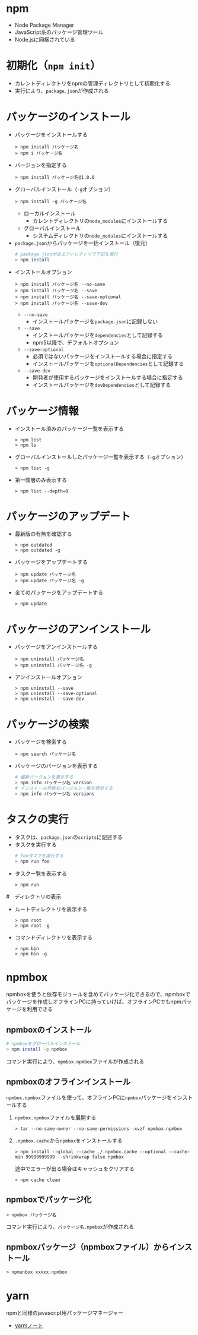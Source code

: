 # npm

- Node Package Manager
- JavaScript系のパッケージ管理ツール
- Node.jsに同梱されている

# 初期化（`npm init`）

- カレントディレクトリをnpmの管理ディレクトリとして初期化する
- 実行により、`package.json`が作成される

# パッケージのインストール

- パッケージをインストールする
    ```
    > npm install パッケージ名
    > npm i パッケージ名
    ```
- バージョンを指定する
    ```
    > npm install パッケージ名@1.0.0
    ```
- グローバルインストール（`-g`オプション）
    ```
    > npm install -g パッケージ名
    ```
    - ローカルインストール
        - カレントディレクトリの`node_modules`にインストールする
    - グローバルインストール
        - システムディレクトリの`node_modules`にインストールする
- `package.json`からパッケージを一括インストール（復元）
    ```sh
    # package.jsonがあるディレクトリで下記を実行
    > npm install
    ```
- インストールオプション
    ```
    > npm install パッケージ名 --no-save
    > npm install パッケージ名 --save
    > npm install パッケージ名 --save-optional
    > npm install パッケージ名 --save-dev
    ```
    - `--no-save`
        - インストールパッケージを`package.json`に記録しない
    - `--save`
        - インストールパッケージを`dependencies`として記録する
        - npm5以降で、デフォルトオプション
    - `--save-optional`
        - 必須ではないパッケージをインストールする場合に指定する
        - インストールパッケージを`optionalDependencies`として記録する
    - `--save-dev`
        - 開発者が使用するパッケージをインストールする場合に指定する
        - インストールパッケージを`devDependencies`として記録する

# パッケージ情報

- インストール済みのパッケージ一覧を表示する
    ```
    > npm list
    > npm ls
    ```
- グローバルインストールしたパッケージ一覧を表示する（`-g`オプション）
    ```
    > npm list -g
    ```
- 第一階層のみ表示する
    ```
    > npm list --depth=0
    ```

# パッケージのアップデート

- 最新版の有無を確認する
    ```
    > npm outdated
    > npm outdated -g
    ```
- パッケージをアップデートする
    ```
    > npm update パッケージ名
    > npm update パッケージ名 -g
    ```
- 全てのパッケージをアップデートする
    ```
    > npm update
    ```

# パッケージのアンインストール

- パッケージをアンインストールする
    ```
    > npm uninstall パッケージ名
    > npm uninstall パッケージ名 -g
    ```
- アンインストールオプション
    ```
    > npm uninstall --save
    > npm uninstall --save-optional
    > npm uninstall --save-dev
    ```

# パッケージの検索

- パッケージを検索する
    ```
    > npm search パッケージ名
    ```
- パッケージのバージョンを表示する
    ```sh
    # 最新バージョンを表示する
    > npm info パッケージ名 version
    # インストール可能なバージョン一覧を表示する
    > npm info パッケージ名 versions
    ```

# タスクの実行

- タスクは、`package.json`の`scripts`に記述する
- タスクを実行する
    ```sh
    # fooタスクを実行する
    > npm run foo
    ```
- タスク一覧を表示する
    ```
    > npm run
    ```

#　ディレクトリの表示

- ルートディレクトリを表示する
    ```
    > npm root
    > npm root -g
    ```
- コマンドディレクトリを表示する
    ```
    > npm bin
    > npm bin -g
    ```

# npmbox

npmboxを使うと依存モジュールを含めてパッケージ化できるので、npmboxでパッケージを作成しオフラインPCに持っていけば、オフラインPCでもnpmパッケージを利用できる

## npmboxのインストール

```sh
# npmboxをグローバルインストール
> npm install -g npmbox
```

コマンド実行により、`npmbox.npmbox`ファイルが作成される

## npmboxのオフラインインストール

`npmbox.npmbox`ファイルを使って、オフラインPCに`npmbox`パッケージをインストールする

1. `npmbox.npmbox`ファイルを展開する
    ```
    > tar --no-same-owner --no-same-permissions -xvzf npmbox.npmbox
    ```
1. `.npmbox.cache`から`npmbox`をインストールする
    ```
    > npm install --global --cache ./.npmbox.cache --optional --cache-min 99999999999 --shrinkwrap false npmbox
    ```
    途中でエラーが出る場合はキャッシュをクリアする
    ```
    > npm cache clean
    ```

## npmboxでパッケージ化

```
> npmbox パッケージ名
```
コマンド実行により、`パッケージ名.npmbox`が作成される

## npmboxパッケージ（npmboxファイル）からインストール

```
> npmunbox xxxxx.npmbox
```

# yarn

npmと同様のjavascript用パッケージマネージャー

- [yarmノート](yarn.md)
